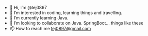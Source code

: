 - 👋 Hi, I’m @tej0897
- 👀 I’m interested in coding, learning things and travelling.
- 🌱 I’m currently learning Java.
- 💞️ I’m looking to collaborate on Java. SpringBoot... things like these
- 📫 How to reach me tej0897@gmail.com

<!---
tej0897/tej0897 is a ✨ special ✨ repository because its `README.md` (this file) appears on your GitHub profile.
You can click the Preview link to take a look at your changes.
--->
